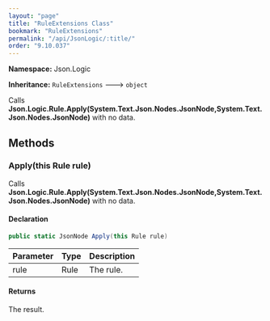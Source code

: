```yaml
---
layout: "page"
title: "RuleExtensions Class"
bookmark: "RuleExtensions"
permalink: "/api/JsonLogic/:title/"
order: "9.10.037"
---
```

**Namespace:** Json.Logic

**Inheritance:**
`RuleExtensions`
 🡒 
`object`

Calls **Json.Logic.Rule.Apply(System.Text.Json.Nodes.JsonNode,System.Text.Json.Nodes.JsonNode)** with no data.

## Methods

### Apply(this Rule rule)

Calls **Json.Logic.Rule.Apply(System.Text.Json.Nodes.JsonNode,System.Text.Json.Nodes.JsonNode)** with no data.

#### Declaration

```c#
public static JsonNode Apply(this Rule rule)
```

| Parameter | Type | Description |
|---|---|---|
| rule | Rule | The rule. |


#### Returns

The result.

